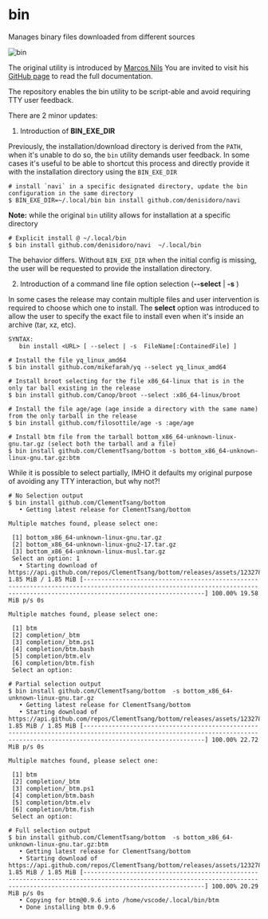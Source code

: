 
# bin

Manages binary files downloaded from different sources

![bin](https://user-images.githubusercontent.com/1578458/87901619-ee629a80-ca2d-11ea-8609-8a8eb39801d2.gif)

The original utility is introduced by [Marcos Nils](https://github.com/marcosnils/bin)
You are invited to visit his [GitHub page](https://github.com/marcosnils/bin) to read the full documentation.

The repository enables the bin utility to be script-able and avoid requiring TTY user feedback.

There are 2 minor updates:
1. Introduction of **BIN_EXE_DIR**

Previously, the installation/download directory is derived from the `PATH`, when it's unable to do so, the `bin` utility 
demands user feedback. In some cases it's useful to be able to shortcut this process and directly provide it with the installation directory using
the `BIN_EXE_DIR`

```shell
# install `navi` in a specific designated directory, update the bin configuration in the same directory
$ BIN_EXE_DIR=~/.local/bin bin install github.com/denisidoro/navi
```

**Note:** while the original `bin` utility allows for installation at a specific directory

```shell
# Explicit install @ ~/.local/bin
$ bin install github.com/denisidoro/navi  ~/.local/bin
```

The behavior differs. Without `BIN_EXE_DIR` when the initial config is missing, the user will be requested to provide the installation directory.

2. Introduction of a command line file option selection (**--select** | **-s** ) 

In some cases the release may contain multiple files and user intervention is required to choose which one to install. The **select** option was introduced to allow 
the user to specify the exact file to install even when it's inside an archive (tar, xz, etc).

```shell
SYNTAX:
   bin install <URL> [ --select | -s  FileName[:ContainedFile] ]
```

```shell
# Install the file yq_linux_amd64
$ bin install github.com/mikefarah/yq --select yq_linux_amd64

# Install broot selecting for the file x86_64-linux that is in the only tar ball existing in the release
$ bin install github.com/Canop/broot --select :x86_64-linux/broot

# Install the file age/age (age inside a directory with the same name) from the only tarball in the release
$ bin install github.com/filosottile/age -s :age/age

# Install btm file from the tarball bottom_x86_64-unknown-linux-gnu.tar.gz (select both the tarball and a file)
$ bin install github.com/ClementTsang/bottom -s bottom_x86_64-unknown-linux-gnu.tar.gz:btm

```

While it is possible to select partially, IMHO it defaults my original purpose of avoiding any TTY interaction, but why not?!

```shell
# No Selection output 
$ bin install github.com/ClementTsang/bottom  
   • Getting latest release for ClementTsang/bottom

Multiple matches found, please select one:

 [1] bottom_x86_64-unknown-linux-gnu.tar.gz
 [2] bottom_x86_64-unknown-linux-gnu2-17.tar.gz
 [3] bottom_x86_64-unknown-linux-musl.tar.gz
 Select an option: 1
   • Starting download of https://api.github.com/repos/ClementTsang/bottom/releases/assets/123278270
1.85 MiB / 1.85 MiB [------------------------------------------------------------------------------------------------------------------------------------------------------------------------------] 100.00% 19.58 MiB p/s 0s

Multiple matches found, please select one:

 [1] btm
 [2] completion/_btm
 [3] completion/_btm.ps1
 [4] completion/btm.bash
 [5] completion/btm.elv
 [6] completion/btm.fish
 Select an option: 
```


```shell
# Partial selection output
$ bin install github.com/ClementTsang/bottom  -s bottom_x86_64-unknown-linux-gnu.tar.gz
   • Getting latest release for ClementTsang/bottom
   • Starting download of https://api.github.com/repos/ClementTsang/bottom/releases/assets/123278270
1.85 MiB / 1.85 MiB [------------------------------------------------------------------------------------------------------------------------------------------------------------------------------] 100.00% 22.72 MiB p/s 0s

Multiple matches found, please select one:

 [1] btm
 [2] completion/_btm
 [3] completion/_btm.ps1
 [4] completion/btm.bash
 [5] completion/btm.elv
 [6] completion/btm.fish
 Select an option: 
 ```

```shell
# Full selection output
$ bin install github.com/ClementTsang/bottom  -s bottom_x86_64-unknown-linux-gnu.tar.gz:btm
   • Getting latest release for ClementTsang/bottom
   • Starting download of https://api.github.com/repos/ClementTsang/bottom/releases/assets/123278270
1.85 MiB / 1.85 MiB [------------------------------------------------------------------------------------------------------------------------------------------------------------------------------] 100.00% 20.29 MiB p/s 0s
   • Copying for btm@0.9.6 into /home/vscode/.local/bin/btm
   • Done installing btm 0.9.6
```